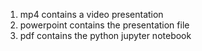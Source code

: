1. mp4 contains a video presentation
2. powerpoint contains the presentation file
3. pdf contains the python jupyter notebook
